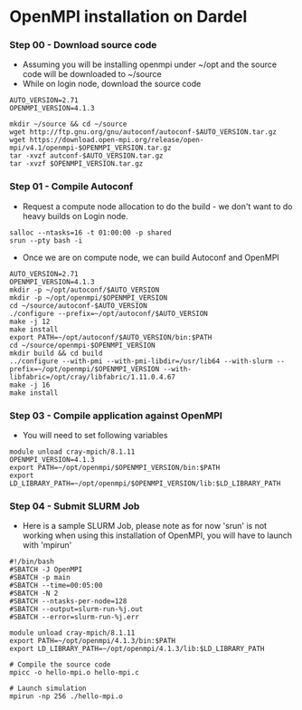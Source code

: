 # OpenMPI installation on Dardel

### Step 00 - Download source code

- Assuming you will be installing openmpi under ~/opt and the source code will be downloaded to ~/source
- While on login node, download the source code

```
AUTO_VERSION=2.71
OPENMPI_VERSION=4.1.3

mkdir ~/source && cd ~/source
wget http://ftp.gnu.org/gnu/autoconf/autoconf-$AUTO_VERSION.tar.gz
wget https://download.open-mpi.org/release/open-mpi/v4.1/openmpi-$OPENMPI_VERSION.tar.gz
tar -xvzf autconf-$AUTO_VERSION.tar.gz
tar -xvzf $OPENMPI_VERSION.tar.gz
```

### Step 01 - Compile Autoconf

- Request a compute node allocation to do the build - we don't want to do heavy builds on Login node.

```
salloc --ntasks=16 -t 01:00:00 -p shared
srun --pty bash -i
```

- Once we are on compute node, we can build Autoconf and OpenMPI

```
AUTO_VERSION=2.71 
OPENMPI_VERSION=4.1.3
mkdir -p ~/opt/autoconf/$AUTO_VERSION
mkdir -p ~/opt/openmpi/$OPENMPI_VERSION
cd ~/source/autoconf-$AUTO_VERSION
./configure --prefix=~/opt/autoconf/$AUTO_VERSION
make -j 12
make install
export PATH=~/opt/autoconf/$AUTO_VERSION/bin:$PATH
cd ~/source/openmpi-$OPENMPI_VERSION
mkdir build && cd build
../configure --with-pmi --with-pmi-libdir=/usr/lib64 --with-slurm --prefix=~/opt/openmpi/$OPENMPI_VERSION --with-libfabric=/opt/cray/libfabric/1.11.0.4.67
make -j 16
make install
```

### Step 03 - Compile application against OpenMPI
- You will need to set following variables

```
module unload cray-mpich/8.1.11 
OPENMPI_VERSION=4.1.3
export PATH=~/opt/openmpi/$OPENMPI_VERSION/bin:$PATH
export LD_LIBRARY_PATH=~/opt/openmpi/$OPENMPI_VERSION/lib:$LD_LIBRARY_PATH
```

### Step 04 - Submit SLURM Job

- Here is a sample SLURM Job, please note as for now 'srun' is not working when using this installation of OpenMPI, you will have to launch with 'mpirun'

```
#!/bin/bash
#SBATCH -J OpenMPI
#SBATCH -p main
#SBATCH --time=00:05:00
#SBATCH -N 2
#SBATCH --ntasks-per-node=128
#SBATCH --output=slurm-run-%j.out
#SBATCH --error=slurm-run-%j.err

module unload cray-mpich/8.1.11 
export PATH=~/opt/openmpi/4.1.3/bin:$PATH
export LD_LIBRARY_PATH=~/opt/openmpi/4.1.3/lib:$LD_LIBRARY_PATH

# Compile the source code
mpicc -o hello-mpi.o hello-mpi.c

# Launch simulation
mpirun -np 256 ./hello-mpi.o
```
